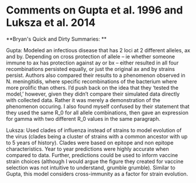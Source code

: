 # Comments on Gupta et al. 1996 and Luksza et al. 2014

**Bryan's Quick and Dirty Summaries: **

Gupta: 
Modeled an infectious disease that has 2 loci at 2 different alleles, ax and by. Depending on cross protection of allele – ie whether someone immune to ax has protection against ay or bx – either resulted in all four recombinations persisted equally, or just the original ax and by strains persist.
Authors also compared their results to a phenomenon observed in N. meningitidis, where specific recombinations of the bacterium where more prolific than others. 
I’d push back on the idea that they ‘tested the model,’ however, given they didn’t compare their simulated data directly with collected data. Rather it was merely a demonstration of the phenomenon occuring. 
I also found myself confused by their statement that they used the same R_0 for all allele combinations, then gave an expression for gamma with two different R_0 values in the same paragraph.

Luksza:
Used clades of influenza instead of strains to model evolution of the virus (clades being a cluster of strains with a common ancestor with up to 5 years of history). Clades were based on epitope and non epitope characteristics. Year to year predictions were highly accurate when compared to data. Further, predictions could be used to inform vaccine strain choices (although I would argue the figure they created for vaccine selection was not intuitive to understand, grumble grumble). 
Similar to Gupta, this model considers cross-immunity as a factor for strain evolution.  

